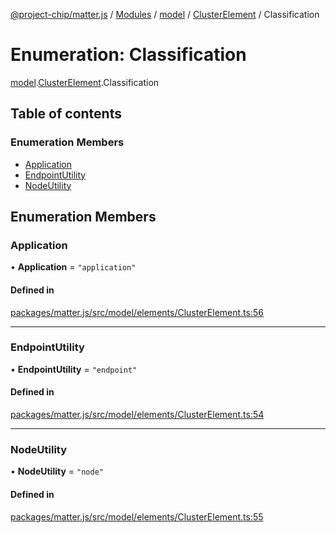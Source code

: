 [@project-chip/matter.js](../README.md) / [Modules](../modules.md) / [model](../modules/model.md) / [ClusterElement](../modules/model.ClusterElement.md) / Classification

# Enumeration: Classification

[model](../modules/model.md).[ClusterElement](../modules/model.ClusterElement.md).Classification

## Table of contents

### Enumeration Members

- [Application](model.ClusterElement.Classification.md#application)
- [EndpointUtility](model.ClusterElement.Classification.md#endpointutility)
- [NodeUtility](model.ClusterElement.Classification.md#nodeutility)

## Enumeration Members

### Application

• **Application** = ``"application"``

#### Defined in

[packages/matter.js/src/model/elements/ClusterElement.ts:56](https://github.com/project-chip/matter.js/blob/2d9f2165d2672864fda3496a6d0d5f93597f82c6/packages/matter.js/src/model/elements/ClusterElement.ts#L56)

___

### EndpointUtility

• **EndpointUtility** = ``"endpoint"``

#### Defined in

[packages/matter.js/src/model/elements/ClusterElement.ts:54](https://github.com/project-chip/matter.js/blob/2d9f2165d2672864fda3496a6d0d5f93597f82c6/packages/matter.js/src/model/elements/ClusterElement.ts#L54)

___

### NodeUtility

• **NodeUtility** = ``"node"``

#### Defined in

[packages/matter.js/src/model/elements/ClusterElement.ts:55](https://github.com/project-chip/matter.js/blob/2d9f2165d2672864fda3496a6d0d5f93597f82c6/packages/matter.js/src/model/elements/ClusterElement.ts#L55)
